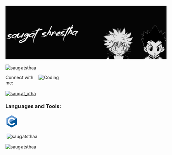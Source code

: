
![MasterHead](https://github.com/SaugatSthaa/SaugatSthaa/blob/main/tumblr_e7ddefbe4bd3156f044294a7a86a7e5b_c5ee121c_1280.jpg)
<p align="left"> <img src="https://komarev.com/ghpvc/?username=saugatsthaa&label=Profile%20views&color=0e75b6&style=flat" alt="saugatsthaa" /> </p>
<img align="right" alt="Coding" width="400" src="
- 📫 How to reach me **crsaugat2@gmail.com**

- ⚡ Fun fact **Treat me like white tee.**

<h3 align="left">Connect with me:</h3>
<p align="left">
<a href="https://instagram.com/saugat_xtha" target="blank"><img align="center" src="https://raw.githubusercontent.com/rahuldkjain/github-profile-readme-generator/master/src/images/icons/Social/instagram.svg" alt="saugat_xtha" height="30" width="40" /></a>
</p>

<h3 align="left">Languages and Tools:</h3>
<p align="left"> <a href="https://www.cprogramming.com/" target="_blank" rel="noreferrer"> <img src="https://raw.githubusercontent.com/devicons/devicon/master/icons/c/c-original.svg" alt="c" width="40" height="40"/> </a> </p>

<p>&nbsp;<img align="center" src="https://github-readme-stats.vercel.app/api?username=saugatsthaa&show_icons=true&locale=en" alt="saugatsthaa" /></p>

<p><img align="center" src="https://github-readme-streak-stats.herokuapp.com/?user=saugatsthaa&" alt="saugatsthaa" /></p>
